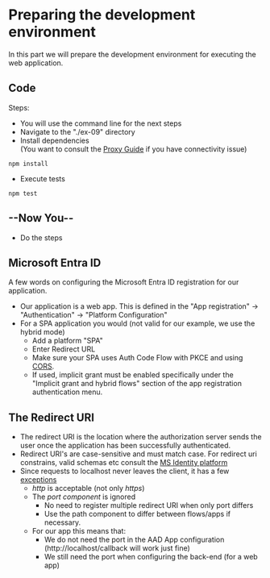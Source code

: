 # Preparing the development environment

In this part we will prepare the development environment for executing the web application.

## Code

Steps:

* You will use the command line for the next steps
* Navigate to the "./ex-09" directory
* Install dependencies </br>(You want to consult the [Proxy Guide](../doc/../../doc/md/proxy.md) if you have connectivity issue)
  
```shell
npm install
```

* Execute tests

```shell
npm test
```

## --Now You--

* Do the steps

## Microsoft Entra ID

A few words on configuring the Microsoft Entra ID registration for our application.

* Our application is a web app. This is defined in the "App registration" -> "Authentication" -> "Platform Configuration"
* For a SPA application you would (not valid for our example, we use the hybrid mode)
  * Add a platform "SPA"
  * Enter Redirect URL
  * Make sure your SPA uses Auth Code Flow with PKCE and using [CORS](https://developer.mozilla.org/en-US/docs/Web/HTTP/CORS).
  * If used, implicit grant must be enabled specifically under the "Implicit grant and hybrid flows" section of the app registration authentication menu.

## The Redirect URI

* The redirect URI is the location where the authorization server sends the user once the application has been successfully authenticated.
* Redirect URI's are case-sensitive and must match case. For redirect uri constrains, valid schemas etc consult the [MS Identity platform](https://docs.microsoft.com/en-us/azure/active-directory/develop/reply-url)
* Since requests to localhost never leaves the client, it has a few [exceptions](https://docs.microsoft.com/en-us/azure/active-directory/develop/reply-url#localhost-exceptions)
  * _http_ is acceptable (not only _https_)
  * The _port component_ is ignored
    * No need to register multiple redirect URI when only port differs
    * Use the path component to differ between flows/apps if necessary.
  * For our app this means that:
    * We do not need the port in the AAD App configuration (http://localhost/callback will work just fine)
    * We still need the port when configuring the back-end (for a web app)

